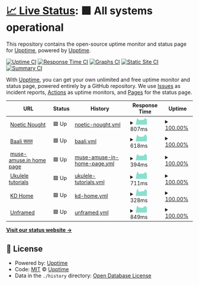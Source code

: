 # [📈 Live Status](https://upptime.github.io/upptime): <!--live status--> **🟩 All systems operational**

This repository contains the open-source uptime monitor and status page for [Upptime](https://upptime.js.org), powered by [Upptime](https://github.com/upptime/upptime).

[![Uptime CI](https://github.com/muse-amuse/status/workflows/Uptime%20CI/badge.svg)](https://github.com/muse-amuse/status/actions?query=workflow%3A%22Uptime+CI%22)
[![Response Time CI](https://github.com/muse-amuse/status/workflows/Response%20Time%20CI/badge.svg)](https://github.com/muse-amuse/status/actions?query=workflow%3A%22Response+Time+CI%22)
[![Graphs CI](https://github.com/muse-amuse/status/workflows/Graphs%20CI/badge.svg)](https://github.com/muse-amuse/status/actions?query=workflow%3A%22Graphs+CI%22)
[![Static Site CI](https://github.com/muse-amuse/status/workflows/Static%20Site%20CI/badge.svg)](https://github.com/muse-amuse/status/actions?query=workflow%3A%22Static+Site+CI%22)
[![Summary CI](https://github.com/muse-amuse/status/workflows/Summary%20CI/badge.svg)](https://github.com/muse-amuse/status/actions?query=workflow%3A%22Summary+CI%22)

With [Upptime](https://upptime.js.org), you can get your own unlimited and free uptime monitor and status page, powered entirely by a GitHub repository. We use [Issues](https://github.com/upptime/upptime/issues) as incident reports, [Actions](https://github.com/muse-amuse/status/actions) as uptime monitors, and [Pages](https://upptime.github.io/upptime) for the status page.

<!--start: status pages-->
<!-- This summary is generated by Upptime (https://github.com/upptime/upptime) -->
<!-- Do not edit this manually, your changes will be overwritten -->
<!-- prettier-ignore -->
| URL | Status | History | Response Time | Uptime |
| --- | ------ | ------- | ------------- | ------ |
| <img alt="" src="https://icons.duckduckgo.com/ip3/punchagan.muse-amuse.in.ico" height="13"> [Noetic Nought](https://punchagan.muse-amuse.in) | 🟩 Up | [noetic-nought.yml](https://github.com/muse-amuse/status/commits/HEAD/history/noetic-nought.yml) | <details><summary><img alt="Response time graph" src="./graphs/noetic-nought/response-time-week.png" height="20"> 807ms</summary><br><a href="https://status.muse-amuse.in/history/noetic-nought"><img alt="Response time 1001" src="https://img.shields.io/endpoint?url=https%3A%2F%2Fraw.githubusercontent.com%2Fmuse-amuse%2Fstatus%2FHEAD%2Fapi%2Fnoetic-nought%2Fresponse-time.json"></a><br><a href="https://status.muse-amuse.in/history/noetic-nought"><img alt="24-hour response time 798" src="https://img.shields.io/endpoint?url=https%3A%2F%2Fraw.githubusercontent.com%2Fmuse-amuse%2Fstatus%2FHEAD%2Fapi%2Fnoetic-nought%2Fresponse-time-day.json"></a><br><a href="https://status.muse-amuse.in/history/noetic-nought"><img alt="7-day response time 807" src="https://img.shields.io/endpoint?url=https%3A%2F%2Fraw.githubusercontent.com%2Fmuse-amuse%2Fstatus%2FHEAD%2Fapi%2Fnoetic-nought%2Fresponse-time-week.json"></a><br><a href="https://status.muse-amuse.in/history/noetic-nought"><img alt="30-day response time 980" src="https://img.shields.io/endpoint?url=https%3A%2F%2Fraw.githubusercontent.com%2Fmuse-amuse%2Fstatus%2FHEAD%2Fapi%2Fnoetic-nought%2Fresponse-time-month.json"></a><br><a href="https://status.muse-amuse.in/history/noetic-nought"><img alt="1-year response time 1001" src="https://img.shields.io/endpoint?url=https%3A%2F%2Fraw.githubusercontent.com%2Fmuse-amuse%2Fstatus%2FHEAD%2Fapi%2Fnoetic-nought%2Fresponse-time-year.json"></a></details> | <details><summary><a href="https://status.muse-amuse.in/history/noetic-nought">100.00%</a></summary><a href="https://status.muse-amuse.in/history/noetic-nought"><img alt="All-time uptime 99.99%" src="https://img.shields.io/endpoint?url=https%3A%2F%2Fraw.githubusercontent.com%2Fmuse-amuse%2Fstatus%2FHEAD%2Fapi%2Fnoetic-nought%2Fuptime.json"></a><br><a href="https://status.muse-amuse.in/history/noetic-nought"><img alt="24-hour uptime 100.00%" src="https://img.shields.io/endpoint?url=https%3A%2F%2Fraw.githubusercontent.com%2Fmuse-amuse%2Fstatus%2FHEAD%2Fapi%2Fnoetic-nought%2Fuptime-day.json"></a><br><a href="https://status.muse-amuse.in/history/noetic-nought"><img alt="7-day uptime 100.00%" src="https://img.shields.io/endpoint?url=https%3A%2F%2Fraw.githubusercontent.com%2Fmuse-amuse%2Fstatus%2FHEAD%2Fapi%2Fnoetic-nought%2Fuptime-week.json"></a><br><a href="https://status.muse-amuse.in/history/noetic-nought"><img alt="30-day uptime 100.00%" src="https://img.shields.io/endpoint?url=https%3A%2F%2Fraw.githubusercontent.com%2Fmuse-amuse%2Fstatus%2FHEAD%2Fapi%2Fnoetic-nought%2Fuptime-month.json"></a><br><a href="https://status.muse-amuse.in/history/noetic-nought"><img alt="1-year uptime 99.99%" src="https://img.shields.io/endpoint?url=https%3A%2F%2Fraw.githubusercontent.com%2Fmuse-amuse%2Fstatus%2FHEAD%2Fapi%2Fnoetic-nought%2Fuptime-year.json"></a></details>
| <img alt="" src="https://icons.duckduckgo.com/ip3/baali.muse-amuse.in.ico" height="13"> [Baali सतत](https://baali.muse-amuse.in) | 🟩 Up | [baali.yml](https://github.com/muse-amuse/status/commits/HEAD/history/baali.yml) | <details><summary><img alt="Response time graph" src="./graphs/baali/response-time-week.png" height="20"> 618ms</summary><br><a href="https://status.muse-amuse.in/history/baali"><img alt="Response time 786" src="https://img.shields.io/endpoint?url=https%3A%2F%2Fraw.githubusercontent.com%2Fmuse-amuse%2Fstatus%2FHEAD%2Fapi%2Fbaali%2Fresponse-time.json"></a><br><a href="https://status.muse-amuse.in/history/baali"><img alt="24-hour response time 610" src="https://img.shields.io/endpoint?url=https%3A%2F%2Fraw.githubusercontent.com%2Fmuse-amuse%2Fstatus%2FHEAD%2Fapi%2Fbaali%2Fresponse-time-day.json"></a><br><a href="https://status.muse-amuse.in/history/baali"><img alt="7-day response time 618" src="https://img.shields.io/endpoint?url=https%3A%2F%2Fraw.githubusercontent.com%2Fmuse-amuse%2Fstatus%2FHEAD%2Fapi%2Fbaali%2Fresponse-time-week.json"></a><br><a href="https://status.muse-amuse.in/history/baali"><img alt="30-day response time 745" src="https://img.shields.io/endpoint?url=https%3A%2F%2Fraw.githubusercontent.com%2Fmuse-amuse%2Fstatus%2FHEAD%2Fapi%2Fbaali%2Fresponse-time-month.json"></a><br><a href="https://status.muse-amuse.in/history/baali"><img alt="1-year response time 786" src="https://img.shields.io/endpoint?url=https%3A%2F%2Fraw.githubusercontent.com%2Fmuse-amuse%2Fstatus%2FHEAD%2Fapi%2Fbaali%2Fresponse-time-year.json"></a></details> | <details><summary><a href="https://status.muse-amuse.in/history/baali">100.00%</a></summary><a href="https://status.muse-amuse.in/history/baali"><img alt="All-time uptime 99.99%" src="https://img.shields.io/endpoint?url=https%3A%2F%2Fraw.githubusercontent.com%2Fmuse-amuse%2Fstatus%2FHEAD%2Fapi%2Fbaali%2Fuptime.json"></a><br><a href="https://status.muse-amuse.in/history/baali"><img alt="24-hour uptime 100.00%" src="https://img.shields.io/endpoint?url=https%3A%2F%2Fraw.githubusercontent.com%2Fmuse-amuse%2Fstatus%2FHEAD%2Fapi%2Fbaali%2Fuptime-day.json"></a><br><a href="https://status.muse-amuse.in/history/baali"><img alt="7-day uptime 100.00%" src="https://img.shields.io/endpoint?url=https%3A%2F%2Fraw.githubusercontent.com%2Fmuse-amuse%2Fstatus%2FHEAD%2Fapi%2Fbaali%2Fuptime-week.json"></a><br><a href="https://status.muse-amuse.in/history/baali"><img alt="30-day uptime 100.00%" src="https://img.shields.io/endpoint?url=https%3A%2F%2Fraw.githubusercontent.com%2Fmuse-amuse%2Fstatus%2FHEAD%2Fapi%2Fbaali%2Fuptime-month.json"></a><br><a href="https://status.muse-amuse.in/history/baali"><img alt="1-year uptime 99.99%" src="https://img.shields.io/endpoint?url=https%3A%2F%2Fraw.githubusercontent.com%2Fmuse-amuse%2Fstatus%2FHEAD%2Fapi%2Fbaali%2Fuptime-year.json"></a></details>
| <img alt="" src="https://icons.duckduckgo.com/ip3/muse-amuse.in.ico" height="13"> [muse-amuse.in home page](https://muse-amuse.in) | 🟩 Up | [muse-amuse-in-home-page.yml](https://github.com/muse-amuse/status/commits/HEAD/history/muse-amuse-in-home-page.yml) | <details><summary><img alt="Response time graph" src="./graphs/muse-amuse-in-home-page/response-time-week.png" height="20"> 394ms</summary><br><a href="https://status.muse-amuse.in/history/muse-amuse-in-home-page"><img alt="Response time 490" src="https://img.shields.io/endpoint?url=https%3A%2F%2Fraw.githubusercontent.com%2Fmuse-amuse%2Fstatus%2FHEAD%2Fapi%2Fmuse-amuse-in-home-page%2Fresponse-time.json"></a><br><a href="https://status.muse-amuse.in/history/muse-amuse-in-home-page"><img alt="24-hour response time 386" src="https://img.shields.io/endpoint?url=https%3A%2F%2Fraw.githubusercontent.com%2Fmuse-amuse%2Fstatus%2FHEAD%2Fapi%2Fmuse-amuse-in-home-page%2Fresponse-time-day.json"></a><br><a href="https://status.muse-amuse.in/history/muse-amuse-in-home-page"><img alt="7-day response time 394" src="https://img.shields.io/endpoint?url=https%3A%2F%2Fraw.githubusercontent.com%2Fmuse-amuse%2Fstatus%2FHEAD%2Fapi%2Fmuse-amuse-in-home-page%2Fresponse-time-week.json"></a><br><a href="https://status.muse-amuse.in/history/muse-amuse-in-home-page"><img alt="30-day response time 480" src="https://img.shields.io/endpoint?url=https%3A%2F%2Fraw.githubusercontent.com%2Fmuse-amuse%2Fstatus%2FHEAD%2Fapi%2Fmuse-amuse-in-home-page%2Fresponse-time-month.json"></a><br><a href="https://status.muse-amuse.in/history/muse-amuse-in-home-page"><img alt="1-year response time 490" src="https://img.shields.io/endpoint?url=https%3A%2F%2Fraw.githubusercontent.com%2Fmuse-amuse%2Fstatus%2FHEAD%2Fapi%2Fmuse-amuse-in-home-page%2Fresponse-time-year.json"></a></details> | <details><summary><a href="https://status.muse-amuse.in/history/muse-amuse-in-home-page">100.00%</a></summary><a href="https://status.muse-amuse.in/history/muse-amuse-in-home-page"><img alt="All-time uptime 99.99%" src="https://img.shields.io/endpoint?url=https%3A%2F%2Fraw.githubusercontent.com%2Fmuse-amuse%2Fstatus%2FHEAD%2Fapi%2Fmuse-amuse-in-home-page%2Fuptime.json"></a><br><a href="https://status.muse-amuse.in/history/muse-amuse-in-home-page"><img alt="24-hour uptime 100.00%" src="https://img.shields.io/endpoint?url=https%3A%2F%2Fraw.githubusercontent.com%2Fmuse-amuse%2Fstatus%2FHEAD%2Fapi%2Fmuse-amuse-in-home-page%2Fuptime-day.json"></a><br><a href="https://status.muse-amuse.in/history/muse-amuse-in-home-page"><img alt="7-day uptime 100.00%" src="https://img.shields.io/endpoint?url=https%3A%2F%2Fraw.githubusercontent.com%2Fmuse-amuse%2Fstatus%2FHEAD%2Fapi%2Fmuse-amuse-in-home-page%2Fuptime-week.json"></a><br><a href="https://status.muse-amuse.in/history/muse-amuse-in-home-page"><img alt="30-day uptime 100.00%" src="https://img.shields.io/endpoint?url=https%3A%2F%2Fraw.githubusercontent.com%2Fmuse-amuse%2Fstatus%2FHEAD%2Fapi%2Fmuse-amuse-in-home-page%2Fuptime-month.json"></a><br><a href="https://status.muse-amuse.in/history/muse-amuse-in-home-page"><img alt="1-year uptime 99.99%" src="https://img.shields.io/endpoint?url=https%3A%2F%2Fraw.githubusercontent.com%2Fmuse-amuse%2Fstatus%2FHEAD%2Fapi%2Fmuse-amuse-in-home-page%2Fuptime-year.json"></a></details>
| <img alt="" src="https://icons.duckduckgo.com/ip3/ukulele.muse-amuse.in.ico" height="13"> [Ukulele tutorials](https://ukulele.muse-amuse.in) | 🟩 Up | [ukulele-tutorials.yml](https://github.com/muse-amuse/status/commits/HEAD/history/ukulele-tutorials.yml) | <details><summary><img alt="Response time graph" src="./graphs/ukulele-tutorials/response-time-week.png" height="20"> 711ms</summary><br><a href="https://status.muse-amuse.in/history/ukulele-tutorials"><img alt="Response time 883" src="https://img.shields.io/endpoint?url=https%3A%2F%2Fraw.githubusercontent.com%2Fmuse-amuse%2Fstatus%2FHEAD%2Fapi%2Fukulele-tutorials%2Fresponse-time.json"></a><br><a href="https://status.muse-amuse.in/history/ukulele-tutorials"><img alt="24-hour response time 700" src="https://img.shields.io/endpoint?url=https%3A%2F%2Fraw.githubusercontent.com%2Fmuse-amuse%2Fstatus%2FHEAD%2Fapi%2Fukulele-tutorials%2Fresponse-time-day.json"></a><br><a href="https://status.muse-amuse.in/history/ukulele-tutorials"><img alt="7-day response time 711" src="https://img.shields.io/endpoint?url=https%3A%2F%2Fraw.githubusercontent.com%2Fmuse-amuse%2Fstatus%2FHEAD%2Fapi%2Fukulele-tutorials%2Fresponse-time-week.json"></a><br><a href="https://status.muse-amuse.in/history/ukulele-tutorials"><img alt="30-day response time 862" src="https://img.shields.io/endpoint?url=https%3A%2F%2Fraw.githubusercontent.com%2Fmuse-amuse%2Fstatus%2FHEAD%2Fapi%2Fukulele-tutorials%2Fresponse-time-month.json"></a><br><a href="https://status.muse-amuse.in/history/ukulele-tutorials"><img alt="1-year response time 883" src="https://img.shields.io/endpoint?url=https%3A%2F%2Fraw.githubusercontent.com%2Fmuse-amuse%2Fstatus%2FHEAD%2Fapi%2Fukulele-tutorials%2Fresponse-time-year.json"></a></details> | <details><summary><a href="https://status.muse-amuse.in/history/ukulele-tutorials">100.00%</a></summary><a href="https://status.muse-amuse.in/history/ukulele-tutorials"><img alt="All-time uptime 99.99%" src="https://img.shields.io/endpoint?url=https%3A%2F%2Fraw.githubusercontent.com%2Fmuse-amuse%2Fstatus%2FHEAD%2Fapi%2Fukulele-tutorials%2Fuptime.json"></a><br><a href="https://status.muse-amuse.in/history/ukulele-tutorials"><img alt="24-hour uptime 100.00%" src="https://img.shields.io/endpoint?url=https%3A%2F%2Fraw.githubusercontent.com%2Fmuse-amuse%2Fstatus%2FHEAD%2Fapi%2Fukulele-tutorials%2Fuptime-day.json"></a><br><a href="https://status.muse-amuse.in/history/ukulele-tutorials"><img alt="7-day uptime 100.00%" src="https://img.shields.io/endpoint?url=https%3A%2F%2Fraw.githubusercontent.com%2Fmuse-amuse%2Fstatus%2FHEAD%2Fapi%2Fukulele-tutorials%2Fuptime-week.json"></a><br><a href="https://status.muse-amuse.in/history/ukulele-tutorials"><img alt="30-day uptime 100.00%" src="https://img.shields.io/endpoint?url=https%3A%2F%2Fraw.githubusercontent.com%2Fmuse-amuse%2Fstatus%2FHEAD%2Fapi%2Fukulele-tutorials%2Fuptime-month.json"></a><br><a href="https://status.muse-amuse.in/history/ukulele-tutorials"><img alt="1-year uptime 99.99%" src="https://img.shields.io/endpoint?url=https%3A%2F%2Fraw.githubusercontent.com%2Fmuse-amuse%2Fstatus%2FHEAD%2Fapi%2Fukulele-tutorials%2Fuptime-year.json"></a></details>
| <img alt="" src="https://icons.duckduckgo.com/ip3/kadambarid.in.ico" height="13"> [KD Home](http://kadambarid.in) | 🟩 Up | [kd-home.yml](https://github.com/muse-amuse/status/commits/HEAD/history/kd-home.yml) | <details><summary><img alt="Response time graph" src="./graphs/kd-home/response-time-week.png" height="20"> 328ms</summary><br><a href="https://status.muse-amuse.in/history/kd-home"><img alt="Response time 444" src="https://img.shields.io/endpoint?url=https%3A%2F%2Fraw.githubusercontent.com%2Fmuse-amuse%2Fstatus%2FHEAD%2Fapi%2Fkd-home%2Fresponse-time.json"></a><br><a href="https://status.muse-amuse.in/history/kd-home"><img alt="24-hour response time 311" src="https://img.shields.io/endpoint?url=https%3A%2F%2Fraw.githubusercontent.com%2Fmuse-amuse%2Fstatus%2FHEAD%2Fapi%2Fkd-home%2Fresponse-time-day.json"></a><br><a href="https://status.muse-amuse.in/history/kd-home"><img alt="7-day response time 328" src="https://img.shields.io/endpoint?url=https%3A%2F%2Fraw.githubusercontent.com%2Fmuse-amuse%2Fstatus%2FHEAD%2Fapi%2Fkd-home%2Fresponse-time-week.json"></a><br><a href="https://status.muse-amuse.in/history/kd-home"><img alt="30-day response time 411" src="https://img.shields.io/endpoint?url=https%3A%2F%2Fraw.githubusercontent.com%2Fmuse-amuse%2Fstatus%2FHEAD%2Fapi%2Fkd-home%2Fresponse-time-month.json"></a><br><a href="https://status.muse-amuse.in/history/kd-home"><img alt="1-year response time 444" src="https://img.shields.io/endpoint?url=https%3A%2F%2Fraw.githubusercontent.com%2Fmuse-amuse%2Fstatus%2FHEAD%2Fapi%2Fkd-home%2Fresponse-time-year.json"></a></details> | <details><summary><a href="https://status.muse-amuse.in/history/kd-home">100.00%</a></summary><a href="https://status.muse-amuse.in/history/kd-home"><img alt="All-time uptime 99.98%" src="https://img.shields.io/endpoint?url=https%3A%2F%2Fraw.githubusercontent.com%2Fmuse-amuse%2Fstatus%2FHEAD%2Fapi%2Fkd-home%2Fuptime.json"></a><br><a href="https://status.muse-amuse.in/history/kd-home"><img alt="24-hour uptime 100.00%" src="https://img.shields.io/endpoint?url=https%3A%2F%2Fraw.githubusercontent.com%2Fmuse-amuse%2Fstatus%2FHEAD%2Fapi%2Fkd-home%2Fuptime-day.json"></a><br><a href="https://status.muse-amuse.in/history/kd-home"><img alt="7-day uptime 100.00%" src="https://img.shields.io/endpoint?url=https%3A%2F%2Fraw.githubusercontent.com%2Fmuse-amuse%2Fstatus%2FHEAD%2Fapi%2Fkd-home%2Fuptime-week.json"></a><br><a href="https://status.muse-amuse.in/history/kd-home"><img alt="30-day uptime 100.00%" src="https://img.shields.io/endpoint?url=https%3A%2F%2Fraw.githubusercontent.com%2Fmuse-amuse%2Fstatus%2FHEAD%2Fapi%2Fkd-home%2Fuptime-month.json"></a><br><a href="https://status.muse-amuse.in/history/kd-home"><img alt="1-year uptime 99.98%" src="https://img.shields.io/endpoint?url=https%3A%2F%2Fraw.githubusercontent.com%2Fmuse-amuse%2Fstatus%2FHEAD%2Fapi%2Fkd-home%2Fuptime-year.json"></a></details>
| <img alt="" src="https://icons.duckduckgo.com/ip3/unframed.in.ico" height="13"> [Unframed](https://unframed.in) | 🟩 Up | [unframed.yml](https://github.com/muse-amuse/status/commits/HEAD/history/unframed.yml) | <details><summary><img alt="Response time graph" src="./graphs/unframed/response-time-week.png" height="20"> 849ms</summary><br><a href="https://status.muse-amuse.in/history/unframed"><img alt="Response time 1030" src="https://img.shields.io/endpoint?url=https%3A%2F%2Fraw.githubusercontent.com%2Fmuse-amuse%2Fstatus%2FHEAD%2Fapi%2Funframed%2Fresponse-time.json"></a><br><a href="https://status.muse-amuse.in/history/unframed"><img alt="24-hour response time 825" src="https://img.shields.io/endpoint?url=https%3A%2F%2Fraw.githubusercontent.com%2Fmuse-amuse%2Fstatus%2FHEAD%2Fapi%2Funframed%2Fresponse-time-day.json"></a><br><a href="https://status.muse-amuse.in/history/unframed"><img alt="7-day response time 849" src="https://img.shields.io/endpoint?url=https%3A%2F%2Fraw.githubusercontent.com%2Fmuse-amuse%2Fstatus%2FHEAD%2Fapi%2Funframed%2Fresponse-time-week.json"></a><br><a href="https://status.muse-amuse.in/history/unframed"><img alt="30-day response time 1040" src="https://img.shields.io/endpoint?url=https%3A%2F%2Fraw.githubusercontent.com%2Fmuse-amuse%2Fstatus%2FHEAD%2Fapi%2Funframed%2Fresponse-time-month.json"></a><br><a href="https://status.muse-amuse.in/history/unframed"><img alt="1-year response time 1030" src="https://img.shields.io/endpoint?url=https%3A%2F%2Fraw.githubusercontent.com%2Fmuse-amuse%2Fstatus%2FHEAD%2Fapi%2Funframed%2Fresponse-time-year.json"></a></details> | <details><summary><a href="https://status.muse-amuse.in/history/unframed">100.00%</a></summary><a href="https://status.muse-amuse.in/history/unframed"><img alt="All-time uptime 99.96%" src="https://img.shields.io/endpoint?url=https%3A%2F%2Fraw.githubusercontent.com%2Fmuse-amuse%2Fstatus%2FHEAD%2Fapi%2Funframed%2Fuptime.json"></a><br><a href="https://status.muse-amuse.in/history/unframed"><img alt="24-hour uptime 100.00%" src="https://img.shields.io/endpoint?url=https%3A%2F%2Fraw.githubusercontent.com%2Fmuse-amuse%2Fstatus%2FHEAD%2Fapi%2Funframed%2Fuptime-day.json"></a><br><a href="https://status.muse-amuse.in/history/unframed"><img alt="7-day uptime 100.00%" src="https://img.shields.io/endpoint?url=https%3A%2F%2Fraw.githubusercontent.com%2Fmuse-amuse%2Fstatus%2FHEAD%2Fapi%2Funframed%2Fuptime-week.json"></a><br><a href="https://status.muse-amuse.in/history/unframed"><img alt="30-day uptime 100.00%" src="https://img.shields.io/endpoint?url=https%3A%2F%2Fraw.githubusercontent.com%2Fmuse-amuse%2Fstatus%2FHEAD%2Fapi%2Funframed%2Fuptime-month.json"></a><br><a href="https://status.muse-amuse.in/history/unframed"><img alt="1-year uptime 99.96%" src="https://img.shields.io/endpoint?url=https%3A%2F%2Fraw.githubusercontent.com%2Fmuse-amuse%2Fstatus%2FHEAD%2Fapi%2Funframed%2Fuptime-year.json"></a></details>

<!--end: status pages-->

[**Visit our status website →**](https://upptime.github.io/upptime)

## 📄 License

- Powered by: [Upptime](https://github.com/upptime/upptime)
- Code: [MIT](./LICENSE) © [Upptime](https://upptime.js.org)
- Data in the `./history` directory: [Open Database License](https://opendatacommons.org/licenses/odbl/1-0/)
